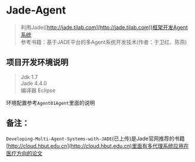 # Jade-Agent

> 利用Jade([http://jade.tilab.com](http://jade.tilab.com))框架开发Agent系统  
参考书籍：基于JADE平台的多Agent系统开发技术(作者：于卫红、陈燕)  

## 项目开发环境说明  

> Jdk 1.7  
Jade 4.4.0  
编译器 Eclipse  

环境配置参考`Agent01Agent`里面的说明  

## 备注：

`Developing-Multi-Agent-Systems-with-JADE`(已上传)是Jade官网推荐的书籍  
[http://cloud.hbut.edu.cn](http://cloud.hbut.edu.cn)里面有多代理系统应用在医疗方向的论文  
